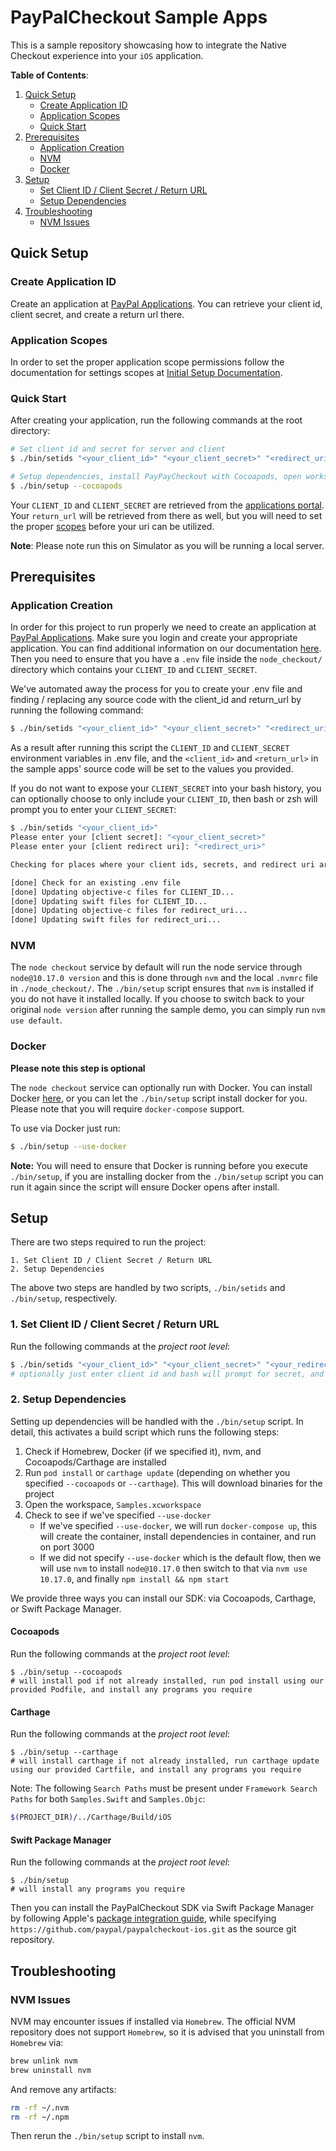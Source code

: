 # PayPalCheckout Sample Apps

This is a sample repository showcasing how to integrate the Native Checkout experience into your `iOS` application.

**Table of Contents**:
<!-- TOC -->  
1. [Quick Setup](#quick-setup)
    - [Create Application ID](#create-application-id)
    - [Application Scopes](#application-scopes)
    - [Quick Start](#quick-start)
2. [Prerequisites](#prerequisites)
    - [Application Creation](#application-creation)
    - [NVM](#nvm)
    - [Docker](#docker)
3. [Setup](#setup)
    - [Set Client ID / Client Secret / Return URL](#set-client-id---client-secret---return-url)
    - [Setup Dependencies](#setup-dependencies)
4. [Troubleshooting](#troubleshooting)
    - [NVM Issues](#nvm-issues)
<!-- /TOC -->

## Quick Setup

### Create Application ID

Create an application at [PayPal Applications](https://developer.paypal.com/developer/applications/). You can retrieve your client id, client secret, and create a return url there.

### Application Scopes

In order to set the proper application scope permissions follow the documentation for settings scopes at [Initial Setup Documentation](https://developer.paypal.com/docs/limited-release/native-checkout/setup/#opt-in-to-native-checkout).

### Quick Start

After creating your application, run the following commands at the root directory:

```bash
# Set client id and secret for server and client
$ ./bin/setids "<your_client_id>" "<your_client_secret>" "<redirect_uri>"

# Setup dependencies, install PayPayCheckout with Cocoapods, open workspace, and start server
$ ./bin/setup --cocoapods
```

Your `CLIENT_ID` and `CLIENT_SECRET` are retrieved from the [applications portal](https://developer.paypal.com/developer/applications/). Your `return_url` will be retrieved from there as well, but you will need to set the proper [scopes](#application-scopes) before your uri can be utilized.

**Note**: Please note run this on Simulator as you will be running a local server.

## Prerequisites

### Application Creation

In order for this project to run properly we need to create an application at [PayPal Applications](https://developer.paypal.com/developer/applications/). Make sure you login and create your appropriate application. You can find additional information on our documentation [here](https://developer.paypal.com/docs/limited-release/native-checkout/setup/). Then you need to ensure that you have a `.env` file inside the `node_checkout/` directory which contains your `CLIENT_ID` and `CLIENT_SECRET`.

We've automated away the process for you to create your .env file and finding / replacing any source code with the client_id and return_url by running the following command:

```bash
$ ./bin/setids "<your_client_id>" "<your_client_secret>" "<redirect_uri>"
```

As a result after running this script the `CLIENT_ID` and `CLIENT_SECRET` environment variables in .env file, and the `<client_id>` and `<return_url>` in the sample apps' source code will be set to the values you provided.

If you do not want to expose your `CLIENT_SECRET` into your bash history, you can optionally choose to only include your `CLIENT_ID`, then bash or zsh will prompt you to enter your `CLIENT_SECRET`:

```bash
$ ./bin/setids "<your_client_id>"
Please enter your [client secret]: "<your_client_secret>"
Please enter your [client redirect uri]: "<redirect_uri>"

Checking for places where your client ids, secrets, and redirect uri are used

[done] Check for an existing .env file
[done] Updating objective-c files for CLIENT_ID...
[done] Updating swift files for CLIENT_ID...
[done] Updating objective-c files for redirect_uri...
[done] Updating swift files for redirect_uri...
```

### NVM

The `node checkout` service by default will run the node service through `node@10.17.0 version` and this is done through `nvm` and the local `.nvmrc` file in `./node_checkout/`. The `./bin/setup` script ensures that `nvm` is installed if you do not have it installed locally. If you choose to switch back to your original `node version` after running the sample demo, you can simply run `nvm use default`.

### Docker

**Please note this step is optional**

The `node checkout` service can optionally run with Docker. You can install Docker [here](https://docs.docker.com/docker-for-mac/install/), or you can let the `./bin/setup` script install docker for you. Please note that you will require `docker-compose` support. 

To use via Docker just run:

```bash
$ ./bin/setup --use-docker
```

**Note:** You will need to ensure that Docker is running before you execute `./bin/setup`, if you are installing docker from the `./bin/setup` script you can run it again since the script will ensure Docker opens after install.

## Setup

There are two steps required to run the project:

```text
1. Set Client ID / Client Secret / Return URL
2. Setup Dependencies
```

The above two steps are handled by two scripts, `./bin/setids` and `./bin/setup`, respectively.

### 1. Set Client ID / Client Secret / Return URL
Run the following commands at the _project root level_:
```bash
$ ./bin/setids "<your_client_id>" "<your_client_secret>" "<your_redirect_uri>"
# optionally just enter client id and bash will prompt for secret, and redirect uri
```

### 2. Setup Dependencies

Setting up dependencies will be handled with the `./bin/setup` script. In detail, this activates a build script which runs the following steps:

1. Check if Homebrew, Docker (if we specified it), nvm, and Cocoapods/Carthage are installed
2. Run `pod install` or `carthage update` (depending on whether you specified `--cocoapods` or `--carthage`). This will download binaries for the project
3. Open the workspace, `Samples.xcworkspace`
4. Check to see if we've specified `--use-docker`
    - If we've specified `--use-docker`, we will run `docker-compose up`, this will create the container, install dependencies in container, and run on port 3000
    - If we did not specify `--use-docker` which is the default flow, then we will use `nvm` to install `node@10.17.0` then switch to that via `nvm use 10.17.0`, and finally `npm install && npm start`


We provide three ways you can install our SDK: via Cocoapods, Carthage, or Swift Package Manager.

#### Cocoapods
Run the following commands at the _project root level_:
```
$ ./bin/setup --cocoapods
# will install pod if not already installed, run pod install using our provided Podfile, and install any programs you require
```

#### Carthage
Run the following commands at the _project root level_:
```
$ ./bin/setup --carthage
# will install carthage if not already installed, run carthage update using our provided Cartfile, and install any programs you require
```
Note: The following `Search Paths` must be present under `Framework Search Paths` for both `Samples.Swift` and `Samples.Objc`:

```bash
$(PROJECT_DIR)/../Carthage/Build/iOS
```

#### Swift Package Manager
Run the following commands at the _project root level_:
```
$ ./bin/setup
# will install any programs you require
```

Then you can install the PayPalCheckout SDK via Swift Package Manager by following Apple's [package integration guide](https://developer.apple.com/documentation/xcode/adding_package_dependencies_to_your_app), while specifying `https://github.com/paypal/paypalcheckout-ios.git` as the source git repository.

## Troubleshooting

### NVM Issues

NVM may encounter issues if installed via `Homebrew`. The official NVM repository does not support `Homebrew`, so it is advised that you uninstall from `Homebrew` via:

```bash
brew unlink nvm
brew uninstall nvm
```

And remove any artifacts:

```bash
rm -rf ~/.nvm
rm -rf ~/.npm  
```

Then rerun the `./bin/setup` script to install `nvm`.
